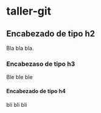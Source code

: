 # taller-git

## Encabezado de tipo h2

Bla bla bla.

### Encabezaso de tipo h3

Ble ble ble

#### Encabezado de tipo h4

bli bli bli